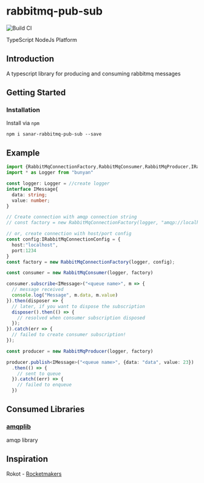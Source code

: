 # rabbitmq-pub-sub

![Build CI](https://github.com/sanar/sanar-rabbitmq-pubsub/workflows/Node.js%20CI/badge.svg)

TypeScript NodeJs Platform

## Introduction

A typescript library for producing and consuming rabbitmq messages


## Getting Started

### Installation
Install via `npm`
```
npm i sanar-rabbitmq-pub-sub --save
```

## Example

```typescript
import {RabbitMqConnectionFactory,RabbitMqConsumer,RabbitMqProducer,IRabbitMqConnectionConfig} from "rabbitmq-pub-sub";
import * as Logger from "bunyan"

const logger: Logger = //create logger
interface IMessage{
  data: string;
  value: number;
}

// Create connection with amqp connection string
// const factory = new RabbitMqConnectionFactory(logger, "amqp://localhost:1234");

// or, create connection with host/port config
const config:IRabbitMqConnectionConfig = {
  host:"localhost",
  port:1234
}
const factory = new RabbitMqConnectionFactory(logger, config);

const consumer = new RabbitMqConsumer(logger, factory)

consumer.subscribe<IMessage>("<queue name>", m => {
  // message received
  console.log("Message", m.data, m.value)
}).then(disposer => {
  // later, if you want to dispose the subscription
  disposer().then(() => {
    // resolved when consumer subscription disposed
  });
}).catch(err => {
  // failed to create consumer subscription!
});

const producer = new RabbitMqProducer(logger, factory)

producer.publish<IMessage>("<queue name>", {data: "data", value: 23})
  .then(() => {
    // sent to queue
  }).catch((err) => {
    // failed to enqueue
  })
```


## Consumed Libraries

### [amqplib](https://github.com/squaremo/amqp.node)
amqp library


## Inspiration
Rokot - [Rocketmakers](http://www.rocketmakers.com/) 
